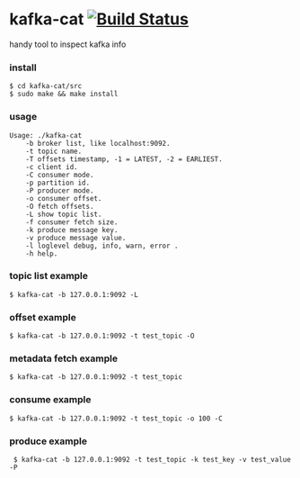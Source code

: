 # kafka-cat [![Build Status](https://img.shields.io/badge/license-MIT-blue.svg)](http://opensource.org/licenses/MIT)

handy tool to inspect kafka info

### install

```
$ cd kafka-cat/src
$ sudo make && make install
```

### usage
```
Usage: ./kafka-cat
    -b broker list, like localhost:9092.
    -t topic name.
    -T offsets timestamp, -1 = LATEST, -2 = EARLIEST.
    -c client id.
    -C consumer mode.
    -p partition id.
    -P producer mode.
    -o consumer offset.
    -O fetch offsets.
    -L show topic list.
    -f consumer fetch size.
    -k produce message key.
    -v produce message value.
    -l loglevel debug, info, warn, error .
    -h help.
```

### topic list example

```
$ kafka-cat -b 127.0.0.1:9092 -L
```

### offset example

```
$ kafka-cat -b 127.0.0.1:9092 -t test_topic -O
```

### metadata fetch example 

```
$ kafka-cat -b 127.0.0.1:9092 -t test_topic
```

### consume example

```
$ kafka-cat -b 127.0.0.1:9092 -t test_topic -o 100 -C
```

### produce example

```
 $ kafka-cat -b 127.0.0.1:9092 -t test_topic -k test_key -v test_value -P
```
